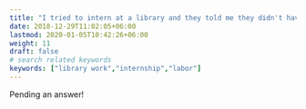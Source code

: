 ```yaml
---
title: "I tried to intern at a library and they told me they didn't have time. Why didn't they want my free labor?"
date: 2018-12-29T11:02:05+06:00
lastmod: 2020-01-05T10:42:26+06:00
weight: 11
draft: false
# search related keywords
keywords: ["library work","internship","labor"]
---
```

Pending an answer!